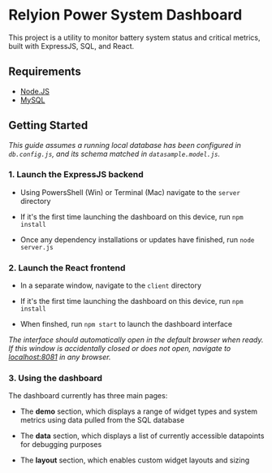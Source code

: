 
# Relyion Power System Dashboard

This project is a utility to monitor battery system status and critical metrics, built with ExpressJS, SQL, and React. 

## Requirements
* [Node.JS](https://nodejs.org/en/download/) 
* [MySQL](https://dev.mysql.com/downloads/installer/)

## Getting Started
*This guide assumes a running local database has been configured in
`db.config.js`, and its schema matched in `datasample.model.js`.*

### 1. Launch the ExpressJS backend

* Using PowersShell (Win) or Terminal (Mac) navigate to the `server` directory

* If it's the first time launching the dashboard on this device, run `npm install`

* Once any dependency installations or updates have finished, run `node server.js`

### 2. Launch the React frontend

* In a separate window, navigate to the `client` directory

* If it's the first time launching the dashboard on this device, run `npm install`

* When finshed, run `npm start` to launch the dashboard interface

*The interface should automatically open in the default browser when ready. If this window is accidentally closed or does not open, navigate to [localhost:8081](http://localhost:8081) in any browser.*

### 3. Using the dashboard

The dashboard currently has three main pages:

* The **demo** section, which displays a range of widget types and system metrics using data pulled from the SQL database

* The **data** section, which displays a list of currently accessible datapoints for debugging purposes

* The **layout** section, which enables custom widget layouts and sizing
